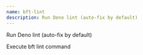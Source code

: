 ```yaml
---
name: bft-lint
description: Run Deno lint (auto-fix by default)
---
```


Run Deno lint (auto-fix by default)

Execute bft lint command
